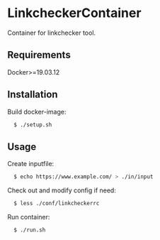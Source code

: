 # LinkcheckerContainer
Container for linkchecker tool. 
## Requirements
Docker>=19.03.12

## Installation
Build docker-image:
```sh
  $ ./setup.sh
```

## Usage
Create inputfile:
```sh
  $ echo https://www.example.com/ > ./in/input
```
Check out and modify config if need:
```sh
  $ less ./conf/linkcheckerrc
```
Run container:
```sh
  $ ./run.sh
```
